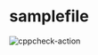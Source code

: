 # samplefile
![cppcheck-action](https://github.com/99002446/samplefile/workflows/cppcheck-action/badge.svg?branch=main)
